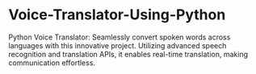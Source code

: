 # Voice-Translator-Using-Python
Python Voice Translator: Seamlessly convert spoken words across languages with this innovative project. Utilizing advanced speech recognition and translation APIs, it enables real-time translation, making communication effortless.

